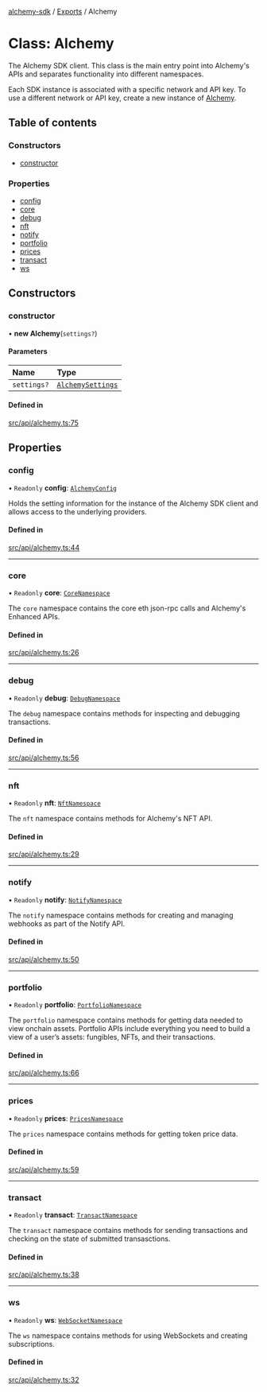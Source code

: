 [alchemy-sdk](../README.md) / [Exports](../modules.md) / Alchemy

# Class: Alchemy

The Alchemy SDK client. This class is the main entry point into Alchemy's
APIs and separates functionality into different namespaces.

Each SDK instance is associated with a specific network and API key. To use a
different network or API key, create a new instance of [Alchemy](Alchemy.md).

## Table of contents

### Constructors

- [constructor](Alchemy.md#constructor)

### Properties

- [config](Alchemy.md#config)
- [core](Alchemy.md#core)
- [debug](Alchemy.md#debug)
- [nft](Alchemy.md#nft)
- [notify](Alchemy.md#notify)
- [portfolio](Alchemy.md#portfolio)
- [prices](Alchemy.md#prices)
- [transact](Alchemy.md#transact)
- [ws](Alchemy.md#ws)

## Constructors

### constructor

• **new Alchemy**(`settings?`)

#### Parameters

| Name | Type |
| :------ | :------ |
| `settings?` | [`AlchemySettings`](../interfaces/AlchemySettings.md) |

#### Defined in

[src/api/alchemy.ts:75](https://github.com/alchemyplatform/alchemy-sdk-js/blob/1ee40cb2/src/api/alchemy.ts#L75)

## Properties

### config

• `Readonly` **config**: [`AlchemyConfig`](AlchemyConfig.md)

Holds the setting information for the instance of the Alchemy SDK client
and allows access to the underlying providers.

#### Defined in

[src/api/alchemy.ts:44](https://github.com/alchemyplatform/alchemy-sdk-js/blob/1ee40cb2/src/api/alchemy.ts#L44)

___

### core

• `Readonly` **core**: [`CoreNamespace`](CoreNamespace.md)

The `core` namespace contains the core eth json-rpc calls and Alchemy's
Enhanced APIs.

#### Defined in

[src/api/alchemy.ts:26](https://github.com/alchemyplatform/alchemy-sdk-js/blob/1ee40cb2/src/api/alchemy.ts#L26)

___

### debug

• `Readonly` **debug**: [`DebugNamespace`](DebugNamespace.md)

The `debug` namespace contains methods for inspecting and debugging
transactions.

#### Defined in

[src/api/alchemy.ts:56](https://github.com/alchemyplatform/alchemy-sdk-js/blob/1ee40cb2/src/api/alchemy.ts#L56)

___

### nft

• `Readonly` **nft**: [`NftNamespace`](NftNamespace.md)

The `nft` namespace contains methods for Alchemy's NFT API.

#### Defined in

[src/api/alchemy.ts:29](https://github.com/alchemyplatform/alchemy-sdk-js/blob/1ee40cb2/src/api/alchemy.ts#L29)

___

### notify

• `Readonly` **notify**: [`NotifyNamespace`](NotifyNamespace.md)

The `notify` namespace contains methods for creating and managing webhooks
as part of the Notify API.

#### Defined in

[src/api/alchemy.ts:50](https://github.com/alchemyplatform/alchemy-sdk-js/blob/1ee40cb2/src/api/alchemy.ts#L50)

___

### portfolio

• `Readonly` **portfolio**: [`PortfolioNamespace`](PortfolioNamespace.md)

The `portfolio` namespace contains methods for getting data needed to view onchain assets.
Portfolio APIs include everything you need to build a view of a user’s assets: fungibles,
NFTs, and their transactions.

#### Defined in

[src/api/alchemy.ts:66](https://github.com/alchemyplatform/alchemy-sdk-js/blob/1ee40cb2/src/api/alchemy.ts#L66)

___

### prices

• `Readonly` **prices**: [`PricesNamespace`](PricesNamespace.md)

The `prices` namespace contains methods for getting token price data.

#### Defined in

[src/api/alchemy.ts:59](https://github.com/alchemyplatform/alchemy-sdk-js/blob/1ee40cb2/src/api/alchemy.ts#L59)

___

### transact

• `Readonly` **transact**: [`TransactNamespace`](TransactNamespace.md)

The `transact` namespace contains methods for sending transactions and
checking on the state of submitted transasctions.

#### Defined in

[src/api/alchemy.ts:38](https://github.com/alchemyplatform/alchemy-sdk-js/blob/1ee40cb2/src/api/alchemy.ts#L38)

___

### ws

• `Readonly` **ws**: [`WebSocketNamespace`](WebSocketNamespace.md)

The `ws` namespace contains methods for using WebSockets and creating subscriptions.

#### Defined in

[src/api/alchemy.ts:32](https://github.com/alchemyplatform/alchemy-sdk-js/blob/1ee40cb2/src/api/alchemy.ts#L32)

